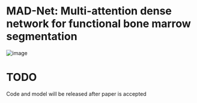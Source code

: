 # MAD-Net: Multi-attention dense network for functional bone marrow segmentation
![image](img/4.tiff)


# TODO
Code and model will be released after paper is accepted
